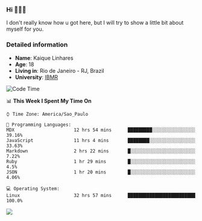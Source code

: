 ### Hi 🙋🏽‍♂️

I don't really know how u got here, but I will try to show a little bit about myself for you.

### Detailed information

* **Name**: Kaique Linhares
* **Age**: 18
* **Living in**: Rio  de Janeiro - RJ, Brazil
* **University**: [IBMR](https://www.ibmr.br/)

<!--START_SECTION:waka-->
![Code Time](http://img.shields.io/badge/Code%20Time-374%20hrs%2048%20mins-blue)

📊 **This Week I Spent My Time On** 

```text
⌚︎ Time Zone: America/Sao_Paulo

💬 Programming Languages: 
MDX                      12 hrs 54 mins      █████████░░░░░░░░░░░░░░░░   39.16% 
JavaScript               11 hrs 4 mins       ████████░░░░░░░░░░░░░░░░░   33.63% 
Markdown                 2 hrs 22 mins       █░░░░░░░░░░░░░░░░░░░░░░░░   7.22% 
Ruby                     1 hr 29 mins        █░░░░░░░░░░░░░░░░░░░░░░░░   4.5% 
JSON                     1 hr 20 mins        █░░░░░░░░░░░░░░░░░░░░░░░░   4.06%

💻 Operating System: 
Linux                    32 hrs 57 mins      █████████████████████████   100.0%

```


<!--END_SECTION:waka-->

<a href="https://www.linkedin.com/in/kaique-linhares-25a840208/"  target="_blank"><img src="https://img.shields.io/badge/-LinkedIn-%230077B5?style=for-the-badge&logo=linkedin&logoColor=white" target="_blank"></a>
